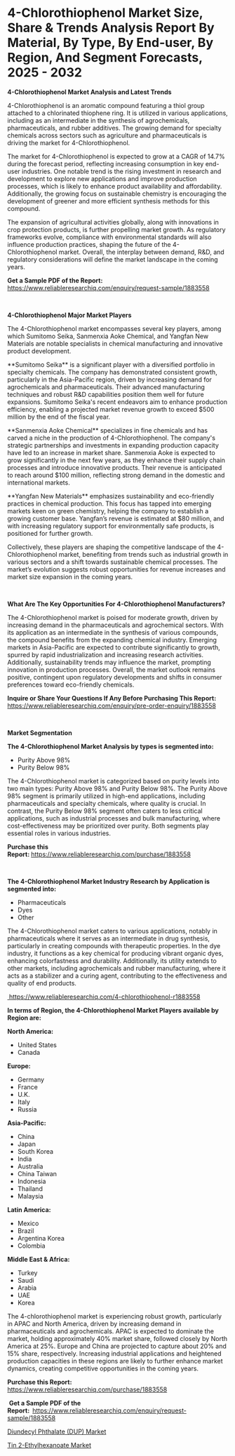 <p><h1>4-Chlorothiophenol Market Size, Share & Trends Analysis Report By Material, By Type, By End-user, By Region, And Segment Forecasts, 2025 - 2032</h1></p><p><strong>4-Chlorothiophenol Market Analysis and Latest Trends</strong></p>
<p><p>4-Chlorothiophenol is an aromatic compound featuring a thiol group attached to a chlorinated thiophene ring. It is utilized in various applications, including as an intermediate in the synthesis of agrochemicals, pharmaceuticals, and rubber additives. The growing demand for specialty chemicals across sectors such as agriculture and pharmaceuticals is driving the market for 4-Chlorothiophenol.</p><p>The market for 4-Chlorothiophenol is expected to grow at a CAGR of 14.7% during the forecast period, reflecting increasing consumption in key end-user industries. One notable trend is the rising investment in research and development to explore new applications and improve production processes, which is likely to enhance product availability and affordability. Additionally, the growing focus on sustainable chemistry is encouraging the development of greener and more efficient synthesis methods for this compound.</p><p>The expansion of agricultural activities globally, along with innovations in crop protection products, is further propelling market growth. As regulatory frameworks evolve, compliance with environmental standards will also influence production practices, shaping the future of the 4-Chlorothiophenol market. Overall, the interplay between demand, R&D, and regulatory considerations will define the market landscape in the coming years.</p></p>
<p><strong>Get a Sample PDF of the Report:&nbsp;</strong> <a href="https://www.reliableresearchiq.com/enquiry/request-sample/1883558?utm_campaign=1087&utm_medium=2&utm_source=Github&utm_content=ia&utm_term=04022025&utm_id=4-chlorothiophenol">https://www.reliableresearchiq.com/enquiry/request-sample/1883558</a></p>
<p>&nbsp;</p>
<p><strong>4-Chlorothiophenol Major Market Players</strong></p>
<p><p>The 4-Chlorothiophenol market encompasses several key players, among which Sumitomo Seika, Sanmenxia Aoke Chemical, and Yangfan New Materials are notable specialists in chemical manufacturing and innovative product development.</p><p>**Sumitomo Seika** is a significant player with a diversified portfolio in specialty chemicals. The company has demonstrated consistent growth, particularly in the Asia-Pacific region, driven by increasing demand for agrochemicals and pharmaceuticals. Their advanced manufacturing techniques and robust R&D capabilities position them well for future expansions. Sumitomo Seika's recent endeavors aim to enhance production efficiency, enabling a projected market revenue growth to exceed $500 million by the end of the fiscal year.</p><p>**Sanmenxia Aoke Chemical** specializes in fine chemicals and has carved a niche in the production of 4-Chlorothiophenol. The company's strategic partnerships and investments in expanding production capacity have led to an increase in market share. Sanmenxia Aoke is expected to grow significantly in the next few years, as they enhance their supply chain processes and introduce innovative products. Their revenue is anticipated to reach around $100 million, reflecting strong demand in the domestic and international markets.</p><p>**Yangfan New Materials** emphasizes sustainability and eco-friendly practices in chemical production. This focus has tapped into emerging markets keen on green chemistry, helping the company to establish a growing customer base. Yangfan’s revenue is estimated at $80 million, and with increasing regulatory support for environmentally safe products, is positioned for further growth.</p><p>Collectively, these players are shaping the competitive landscape of the 4-Chlorothiophenol market, benefiting from trends such as industrial growth in various sectors and a shift towards sustainable chemical processes. The market’s evolution suggests robust opportunities for revenue increases and market size expansion in the coming years.</p></p>
<p>&nbsp;</p>
<p><strong>What Are The Key Opportunities For 4-Chlorothiophenol Manufacturers?</strong></p>
<p><p>The 4-Chlorothiophenol market is poised for moderate growth, driven by increasing demand in the pharmaceuticals and agrochemical sectors. With its application as an intermediate in the synthesis of various compounds, the compound benefits from the expanding chemical industry. Emerging markets in Asia-Pacific are expected to contribute significantly to growth, spurred by rapid industrialization and increasing research activities. Additionally, sustainability trends may influence the market, prompting innovation in production processes. Overall, the market outlook remains positive, contingent upon regulatory developments and shifts in consumer preferences toward eco-friendly chemicals.</p></p>
<p><strong>Inquire or Share Your Questions If Any Before Purchasing This Report:</strong> <a href="https://www.reliableresearchiq.com/enquiry/pre-order-enquiry/1883558?utm_campaign=1087&utm_medium=2&utm_source=Github&utm_content=ia&utm_term=04022025&utm_id=4-chlorothiophenol">https://www.reliableresearchiq.com/enquiry/pre-order-enquiry/1883558</a></p>
<p>&nbsp;</p>
<p><strong>Market Segmentation</strong></p>
<p><strong>The 4-Chlorothiophenol Market Analysis by types is segmented into:</strong></p>
<p><ul><li>Purity Above 98%</li><li>Purity Below 98%</li></ul></p>
<p><p>The 4-Chlorothiophenol market is categorized based on purity levels into two main types: Purity Above 98% and Purity Below 98%. The Purity Above 98% segment is primarily utilized in high-end applications, including pharmaceuticals and specialty chemicals, where quality is crucial. In contrast, the Purity Below 98% segment often caters to less critical applications, such as industrial processes and bulk manufacturing, where cost-effectiveness may be prioritized over purity. Both segments play essential roles in various industries.</p></p>
<p><strong>Purchase this Report:&nbsp;</strong><a href="https://www.reliableresearchiq.com/purchase/1883558?utm_campaign=1087&utm_medium=2&utm_source=Github&utm_content=ia&utm_term=04022025&utm_id=4-chlorothiophenol">https://www.reliableresearchiq.com/purchase/1883558</a></p>
<p>&nbsp;</p>
<p><strong>The 4-Chlorothiophenol Market Industry Research by Application is segmented into:</strong></p>
<p><ul><li>Pharmaceuticals</li><li>Dyes</li><li>Other</li></ul></p>
<p><p>The 4-Chlorothiophenol market caters to various applications, notably in pharmaceuticals where it serves as an intermediate in drug synthesis, particularly in creating compounds with therapeutic properties. In the dye industry, it functions as a key chemical for producing vibrant organic dyes, enhancing colorfastness and durability. Additionally, its utility extends to other markets, including agrochemicals and rubber manufacturing, where it acts as a stabilizer and a curing agent, contributing to the effectiveness and quality of end products.</p></p>
<p><a href="https://www.reliableresearchiq.com/4-chlorothiophenol-r1883558?utm_campaign=1087&utm_medium=2&utm_source=Github&utm_content=ia&utm_term=04022025&utm_id=4-chlorothiophenol">&nbsp;https://www.reliableresearchiq.com/4-chlorothiophenol-r1883558</a></p>
<p><strong>In terms of Region, the 4-Chlorothiophenol Market Players available by Region are:</strong></p>
<p>
    <p> <strong> North America: </strong>
        <ul>
            <li>United States</li>
            <li>Canada</li>
        </ul>
        </p> 
    <p> <strong> Europe: </strong>
        <ul>
            <li>Germany</li>
            <li>France</li>
            <li>U.K.</li>
            <li>Italy</li>
            <li>Russia</li>
        </ul>
        </p> 
    <p> <strong> Asia-Pacific: </strong>
        <ul>
            <li>China</li>
            <li>Japan</li>
            <li>South Korea</li>
            <li>India</li>
            <li>Australia</li>
            <li>China Taiwan</li>
            <li>Indonesia</li>
            <li>Thailand</li>
            <li>Malaysia</li>
        </ul>
        </p> 
    <p> <strong> Latin America: </strong>
        <ul>
            <li>Mexico</li>
            <li>Brazil</li>
            <li>Argentina Korea</li>
            <li>Colombia</li>
        </ul>
        </p> 
    <p> <strong> Middle East & Africa: </strong>
        <ul>
            <li>Turkey</li>
            <li>Saudi</li>
            <li>Arabia</li>
            <li>UAE</li>
            <li>Korea</li>
        </ul>
    </p>
    </p>
<p><p>The 4-chlorothiophenol market is experiencing robust growth, particularly in APAC and North America, driven by increasing demand in pharmaceuticals and agrochemicals. APAC is expected to dominate the market, holding approximately 40% market share, followed closely by North America at 25%. Europe and China are projected to capture about 20% and 15% share, respectively. Increasing industrial applications and heightened production capacities in these regions are likely to further enhance market dynamics, creating competitive opportunities in the coming years.</p></p>
<p><strong>Purchase this Report: </strong><a href="https://www.reliableresearchiq.com/purchase/1883558?utm_campaign=1087&utm_medium=2&utm_source=Github&utm_content=ia&utm_term=04022025&utm_id=4-chlorothiophenol">https://www.reliableresearchiq.com/purchase/1883558</a></p>
<p>&nbsp;<strong>Get a Sample PDF of the Report:&nbsp;&nbsp;</strong><a href="https://www.reliableresearchiq.com/enquiry/request-sample/1883558?utm_campaign=1087&utm_medium=2&utm_source=Github&utm_content=ia&utm_term=04022025&utm_id=4-chlorothiophenol">https://www.reliableresearchiq.com/enquiry/request-sample/1883558</a></p>
<p><strong></strong></p>
<p><p><a href="https://github.com/rrapajecundi/Market-Research-Report-List-1/blob/main/diundecyl-phthalate-dup-market.md?utm_campaign=1087&utm_medium=2&utm_source=Github&utm_content=ia&utm_term=04022025&utm_id=4-chlorothiophenol">Diundecyl Phthalate (DUP) Market</a></p><p><a href="https://github.com/miottaredlin79/Market-Research-Report-List-1/blob/main/tin-2-ethylhexanoate-market.md?utm_campaign=1087&utm_medium=2&utm_source=Github&utm_content=ia&utm_term=04022025&utm_id=4-chlorothiophenol">Tin 2-Ethylhexanoate Market</a></p></p>